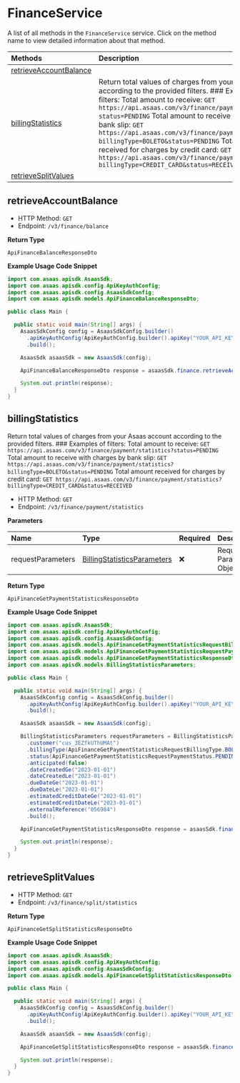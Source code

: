 # FinanceService

A list of all methods in the `FinanceService` service. Click on the method name to view detailed information about that method.

| Methods                                           | Description                                                                                                                                                                                                                                                                                                                                                                                                                                                                                                             |
| :------------------------------------------------ | :---------------------------------------------------------------------------------------------------------------------------------------------------------------------------------------------------------------------------------------------------------------------------------------------------------------------------------------------------------------------------------------------------------------------------------------------------------------------------------------------------------------------- |
| [retrieveAccountBalance](#retrieveaccountbalance) |                                                                                                                                                                                                                                                                                                                                                                                                                                                                                                                         |
| [billingStatistics](#billingstatistics)           | Return total values of charges from your Asaas account according to the provided filters. ### Examples of filters: Total amount to receive: `GET https://api.asaas.com/v3/finance/payment/statistics?status=PENDING` Total amount to receive with charges by bank slip: `GET https://api.asaas.com/v3/finance/payment/statistics?billingType=BOLETO&status=PENDING` Total amount received for charges by credit card: `GET https://api.asaas.com/v3/finance/payment/statistics?billingType=CREDIT_CARD&status=RECEIVED` |
| [retrieveSplitValues](#retrievesplitvalues)       |                                                                                                                                                                                                                                                                                                                                                                                                                                                                                                                         |

## retrieveAccountBalance

- HTTP Method: `GET`
- Endpoint: `/v3/finance/balance`

**Return Type**

`ApiFinanceBalanceResponseDto`

**Example Usage Code Snippet**

```java
import com.asaas.apisdk.AsaasSdk;
import com.asaas.apisdk.config.ApiKeyAuthConfig;
import com.asaas.apisdk.config.AsaasSdkConfig;
import com.asaas.apisdk.models.ApiFinanceBalanceResponseDto;

public class Main {

  public static void main(String[] args) {
    AsaasSdkConfig config = AsaasSdkConfig.builder()
      .apiKeyAuthConfig(ApiKeyAuthConfig.builder().apiKey("YOUR_API_KEY").build())
      .build();

    AsaasSdk asaasSdk = new AsaasSdk(config);

    ApiFinanceBalanceResponseDto response = asaasSdk.finance.retrieveAccountBalance();

    System.out.println(response);
  }
}

```

## billingStatistics

Return total values of charges from your Asaas account according to the provided filters. ### Examples of filters: Total amount to receive: `GET https://api.asaas.com/v3/finance/payment/statistics?status=PENDING` Total amount to receive with charges by bank slip: `GET https://api.asaas.com/v3/finance/payment/statistics?billingType=BOLETO&status=PENDING` Total amount received for charges by credit card: `GET https://api.asaas.com/v3/finance/payment/statistics?billingType=CREDIT_CARD&status=RECEIVED`

- HTTP Method: `GET`
- Endpoint: `/v3/finance/payment/statistics`

**Parameters**

| Name              | Type                                                                    | Required | Description               |
| :---------------- | :---------------------------------------------------------------------- | :------- | :------------------------ |
| requestParameters | [BillingStatisticsParameters](../models/BillingStatisticsParameters.md) | ❌       | Request Parameters Object |

**Return Type**

`ApiFinanceGetPaymentStatisticsResponseDto`

**Example Usage Code Snippet**

```java
import com.asaas.apisdk.AsaasSdk;
import com.asaas.apisdk.config.ApiKeyAuthConfig;
import com.asaas.apisdk.config.AsaasSdkConfig;
import com.asaas.apisdk.models.ApiFinanceGetPaymentStatisticsRequestBillingType;
import com.asaas.apisdk.models.ApiFinanceGetPaymentStatisticsRequestPaymentStatus;
import com.asaas.apisdk.models.ApiFinanceGetPaymentStatisticsResponseDto;
import com.asaas.apisdk.models.BillingStatisticsParameters;

public class Main {

  public static void main(String[] args) {
    AsaasSdkConfig config = AsaasSdkConfig.builder()
      .apiKeyAuthConfig(ApiKeyAuthConfig.builder().apiKey("YOUR_API_KEY").build())
      .build();

    AsaasSdk asaasSdk = new AsaasSdk(config);

    BillingStatisticsParameters requestParameters = BillingStatisticsParameters.builder()
      .customer("cus_3EZfkUThUMAt")
      .billingType(ApiFinanceGetPaymentStatisticsRequestBillingType.BOLETO)
      .status(ApiFinanceGetPaymentStatisticsRequestPaymentStatus.PENDING)
      .anticipated(false)
      .dateCreatedGe("2023-01-01")
      .dateCreatedLe("2023-01-01")
      .dueDateGe("2023-01-01")
      .dueDateLe("2023-01-01")
      .estimatedCreditDateGe("2023-01-01")
      .estimatedCreditDateLe("2023-01-01")
      .externalReference("056984")
      .build();

    ApiFinanceGetPaymentStatisticsResponseDto response = asaasSdk.finance.billingStatistics(requestParameters);

    System.out.println(response);
  }
}

```

## retrieveSplitValues

- HTTP Method: `GET`
- Endpoint: `/v3/finance/split/statistics`

**Return Type**

`ApiFinanceGetSplitStatisticsResponseDto`

**Example Usage Code Snippet**

```java
import com.asaas.apisdk.AsaasSdk;
import com.asaas.apisdk.config.ApiKeyAuthConfig;
import com.asaas.apisdk.config.AsaasSdkConfig;
import com.asaas.apisdk.models.ApiFinanceGetSplitStatisticsResponseDto;

public class Main {

  public static void main(String[] args) {
    AsaasSdkConfig config = AsaasSdkConfig.builder()
      .apiKeyAuthConfig(ApiKeyAuthConfig.builder().apiKey("YOUR_API_KEY").build())
      .build();

    AsaasSdk asaasSdk = new AsaasSdk(config);

    ApiFinanceGetSplitStatisticsResponseDto response = asaasSdk.finance.retrieveSplitValues();

    System.out.println(response);
  }
}

```

<!-- This file was generated by liblab | https://liblab.com/ -->
